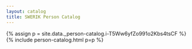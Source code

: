 ```yaml
---
layout: catalog
title: SWERIK Person Catalog
---
```

{% assign p = site.data._person-catalog.i-T5Ww6yfZo991o2Kbs4tsCF %}
{% include person-catalog.html p=p %}

